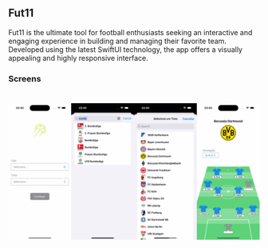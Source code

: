 ## Fut11

Fut11 is the ultimate tool for football enthusiasts seeking an interactive and engaging experience in building and managing their favorite team. Developed using the latest SwiftUI technology, the app offers a visually appealing and highly responsive interface.

### Screens 
<h1 align="center">
  <img src="./wireframes.jpg" alt="screens" />
</h1>
